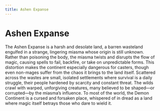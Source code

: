 ```yaml
---
title: Ashen Expanse
---
```


# Ashen Expanse

The Ashen Expanse is a harsh and desolate land, a barren wasteland engulfed in a strange, lingering miasma whose origin is still unknown. Rather than poisoning the body, the miasma twists and disrupts the flow of magic, causing spells to fail, backfire, or take on unpredictable forms. This distortion makes the continent especially dangerous for casters, though even non-mages suffer from the chaos it brings to the land itself. Scattered across the wastes are small, isolated settlements where survival is a daily struggle, their people hardened by scarcity and constant threat. The wilds crawl with warped, unforgiving creatures, many believed to be shaped—or corrupted—by the miasma’s influence. To most of the world, the Demon Continent is a cursed and forsaken place, whispered of in dread as a land where magic itself betrays those who dare to wield it.